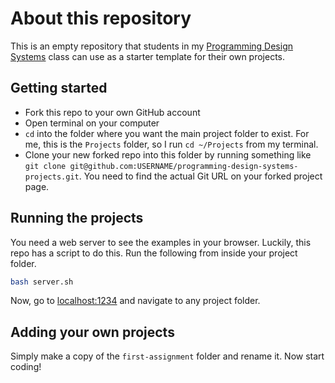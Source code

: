 # About this repository

This is an empty repository that students in my [Programming Design Systems](http://printingcode.runemadsen.com/) class can use as a starter template for their own projects.

## Getting started

- Fork this repo to your own GitHub account
- Open terminal on your computer
- `cd` into the folder where you want the main project folder to exist. For me, this is the `Projects` folder, so I run `cd ~/Projects` from my terminal.
- Clone your new forked repo into this folder by running something like `git clone git@github.com:USERNAME/programming-design-systems-projects.git`. You need to find the actual Git URL on your forked project page.

## Running the projects

You need a web server to see the examples in your browser. Luckily, this repo has a script to do this. Run the following from inside your project folder.

```bash
bash server.sh
```

Now, go to [localhost:1234](http://localhost:1234) and navigate to any project folder.

## Adding your own projects

Simply make a copy of the `first-assignment` folder and rename it. Now start coding!
